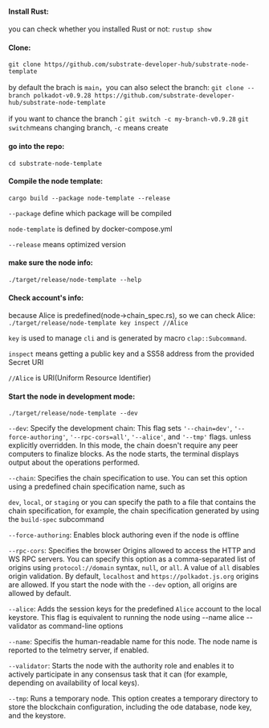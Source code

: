 #### Install Rust: 
you can check whether you installed Rust or not: `rustup show`

#### Clone: 

`git clone https//github.com/substrate-developer-hub/substrate-node-template`

by default the brach is `main`，you can also select the branch: `git clone --branch polkadot-v0.9.28 https://github.com/substrate-developer-hub/substrate-node-template`

if you want to chance the branch：`git switch -c my-branch-v0.9.28`
`git switch`means changing branch, `-c` means create

#### go into the repo: 

`cd substrate-node-template`

#### Compile the node template: 

`cargo build --package node-template --release`

`--package` define which package will be compiled

`node-template` is defined by docker-compose.yml

`--release` means optimized version

#### make sure the node info: 

`./target/release/node-template --help`

#### Check account's info: 

because Alice is predefined(node->chain_spec.rs), so we can check Alice: `./target/release/node-template key inspect //Alice`

`key` is used to manage `cli` and is generated by macro `clap::Subcommand`. 

`inspect` means getting a public key and a SS58 address from the provided Secret URI

`//Alice` is URI(Uniform Resource Identifier)

#### Start the node in development mode: 

`./target/release/node-template --dev`

`--dev`: Specify the development chain: This flag sets `'--chain=dev'`, `'--force-authoring'`, `'--rpc-cors=all'`, `'--alice'`, and `'--tmp'` flags. unless explicitly overridden. In this mode, the chain doesn't require any peer computers to finalize blocks. As the node starts, the terminal displays output about the operations performed.

`--chain`: Specifies the chain specification to use. You can set this option using a predefined chain specification name, such as 

`dev`, `local`, or `staging` or you can specify the path to a file that contains the chain specification, for example, the chain specification generated by using the `build-spec` subcommand 

`--force-authoring`: Enables block authoring even if the node is offline

`--rpc-cors`: Specifies the browser Origins allowed to access the HTTP and WS RPC servers. You can specify this option as a comma-separated list of origins using `protocol://domain` syntax, `null`, or `all`. A value of `all` disables origin validation. By default, `localhost` and `https://polkadot.js.org` origins are allowed. If you start the node with the `--dev` option, all origins are allowed by default.

`--alice`: Adds the session keys for the predefined `Alice` account to the local keystore. This flag is equivalent to running the node using --name alice --validator as command-line options

`--name`: Specifis the human-readable name for this node. The node name is reported to the telmetry server, if enabled.

`--validator`: Starts the node with the authority role and enables it to actively participate in any consensus task that it can (for example, depending on availability of local keys).

`--tmp`: Runs a temporary node. This option creates a temporary directory to store the blockchain configuration, including the ode database, node key, and the keystore.

